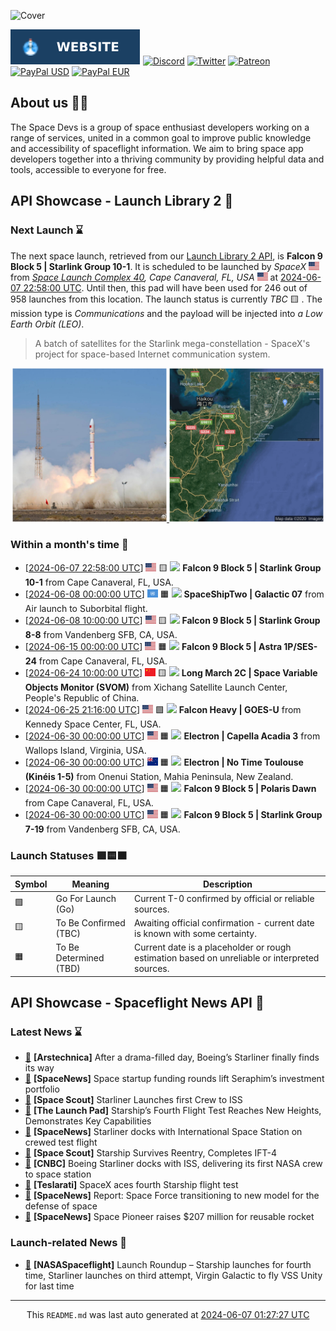 ![Cover](https://raw.githubusercontent.com/TheSpaceDevs/Tutorials/main/assets/tsd_cover.png)


[![Website](https://raw.githubusercontent.com/TheSpaceDevs/Tutorials/e36b2c250ce7fcd4a801c1ed6cb1f9f9d031696b/assets/badge_tsd_website.svg)](https://thespacedevs.com/)
[![Discord](https://img.shields.io/badge/Discord-%237289DA.svg?style=for-the-badge&logo=discord&logoColor=white)](https://discord.gg/p7ntkNA)
[![Twitter](https://img.shields.io/badge/Twitter-%231DA1F2.svg?style=for-the-badge&logo=Twitter&logoColor=white)](https://twitter.com/TheSpaceDevs)
[![Patreon](https://img.shields.io/badge/Patreon-F96854?style=for-the-badge&logo=patreon&logoColor=white)](https://www.patreon.com/TheSpaceDevs)
[![PayPal USD](https://img.shields.io/badge/PayPal-00457C?style=for-the-badge&logo=paypal&logoColor=white&label=USD)](https://www.paypal.com/donate/?hosted_button_id=UCPX4EL6E9JFA)
[![PayPal EUR](https://img.shields.io/badge/PayPal-00457C?style=for-the-badge&logo=paypal&logoColor=white&label=EUR)](https://www.paypal.com/donate/?hosted_button_id=5S7MGGWJJBHL6)

## About us 🧑‍🚀
The Space Devs is a group of space enthusiast developers working on a range of
services, united in a common goal to improve public knowledge and accessibility
of spaceflight information. We aim to bring space app developers together into a
thriving community by providing helpful data and tools, accessible to everyone
for free.

## API Showcase - Launch Library 2 🚀

### Next Launch ⌛
The next space launch, retrieved from our
<a href="https://thespacedevs.com/llapi">Launch Library 2 API</a>, is
**Falcon 9 Block 5 | Starlink Group 10-1**. It is scheduled to be launched by *SpaceX*
<img width="17" src="https://raw.githubusercontent.com/lipis/flag-icons/main/flags/4x3/us.svg" />
from *<a href="https://en.wikipedia.org/wiki/Cape_Canaveral_Air_Force_Station_Space_Launch_Complex_40">Space Launch Complex 40</a>, Cape Canaveral, FL, USA*
<img width="17" src="https://raw.githubusercontent.com/lipis/flag-icons/main/flags/4x3/us.svg" />
at <a href="https://www.timeanddate.com/worldclock/fixedtime.html?iso=20240607T225800">2024-06-07 22:58:00 UTC</a>.  Until
then, this pad will have been used for 246
out of 958 launches from this location. The launch status is currently
*TBC* 🟨 . The mission type is
*Communications* and the payload will be injected
into *a Low Earth Orbit
(LEO)*.
<br>
<blockquote>
  A batch of satellites for the Starlink mega-constellation - SpaceX's project for space-based Internet communication system.
</blockquote>

<p float="left" align="center">
  <a href="https://en.wikipedia.org/wiki/Falcon_9" >
    <img alt="launch-image" width="49%" src="profile/cache/launch_image.png" />
  </a>
  <a href="https://www.google.com/maps?q=28.56194122,-80.57735736" >
    <img alt="pad-location" width="49%" src="profile/cache/new_pad_image.png"  />
  </a>
</p>

### Within a month's time 📅
- \[<a href="https://www.timeanddate.com/worldclock/fixedtime.html?iso=20240607T225800">2024-06-07 22:58:00 UTC</a>\]  <img width="17" src="https://raw.githubusercontent.com/lipis/flag-icons/main/flags/4x3/us.svg" /> 🟨  <a href="https://www.google.com/calendar/render?action=TEMPLATE&text=Falcon 9 Block 5 | Starlink Group 10-1&location=Cape Canaveral, FL, USA&dates=20240607T225800Z%2F20240608T022100Z"><img border="0" width="15" src="https://upload.wikimedia.org/wikipedia/commons/a/a5/Google_Calendar_icon_%282020%29.svg"></a> **Falcon 9 Block 5 | Starlink Group 10-1** from Cape Canaveral, FL, USA.
- \[<a href="https://www.timeanddate.com/worldclock/fixedtime.html?iso=20240608T000000">2024-06-08 00:00:00 UTC</a>\]  <img width="17" src="https://raw.githubusercontent.com/lipis/flag-icons/main/flags/4x3/un.svg" /> 🟧  <a href="https://www.google.com/calendar/render?action=TEMPLATE&text=SpaceShipTwo | Galactic 07&location=Air launch to Suborbital flight&dates=20240608T000000Z%2F20240608T000000Z"><img border="0" width="15" src="https://upload.wikimedia.org/wikipedia/commons/a/a5/Google_Calendar_icon_%282020%29.svg"></a> **SpaceShipTwo | Galactic 07** from Air launch to Suborbital flight.
- \[<a href="https://www.timeanddate.com/worldclock/fixedtime.html?iso=20240608T100000">2024-06-08 10:00:00 UTC</a>\]  <img width="17" src="https://raw.githubusercontent.com/lipis/flag-icons/main/flags/4x3/us.svg" /> 🟨  <a href="https://www.google.com/calendar/render?action=TEMPLATE&text=Falcon 9 Block 5 | Starlink Group 8-8&location=Vandenberg SFB, CA, USA&dates=20240608T100000Z%2F20240608T140000Z"><img border="0" width="15" src="https://upload.wikimedia.org/wikipedia/commons/a/a5/Google_Calendar_icon_%282020%29.svg"></a> **Falcon 9 Block 5 | Starlink Group 8-8** from Vandenberg SFB, CA, USA.
- \[<a href="https://www.timeanddate.com/worldclock/fixedtime.html?iso=20240615T000000">2024-06-15 00:00:00 UTC</a>\]  <img width="17" src="https://raw.githubusercontent.com/lipis/flag-icons/main/flags/4x3/us.svg" /> 🟧  <a href="https://www.google.com/calendar/render?action=TEMPLATE&text=Falcon 9 Block 5 | Astra 1P/SES-24&location=Cape Canaveral, FL, USA&dates=20240615T000000Z%2F20240615T000000Z"><img border="0" width="15" src="https://upload.wikimedia.org/wikipedia/commons/a/a5/Google_Calendar_icon_%282020%29.svg"></a> **Falcon 9 Block 5 | Astra 1P/SES-24** from Cape Canaveral, FL, USA.
- \[<a href="https://www.timeanddate.com/worldclock/fixedtime.html?iso=20240624T100000">2024-06-24 10:00:00 UTC</a>\]  <img width="17" src="https://raw.githubusercontent.com/lipis/flag-icons/main/flags/4x3/cn.svg" /> 🟨  <a href="https://www.google.com/calendar/render?action=TEMPLATE&text=Long March 2C | Space Variable Objects Monitor (SVOM)&location=Xichang Satellite Launch Center, People&#x27;s Republic of China&dates=20240624T100000Z%2F20240624T100000Z"><img border="0" width="15" src="https://upload.wikimedia.org/wikipedia/commons/a/a5/Google_Calendar_icon_%282020%29.svg"></a> **Long March 2C | Space Variable Objects Monitor (SVOM)** from Xichang Satellite Launch Center, People's Republic of China.
- \[<a href="https://www.timeanddate.com/worldclock/fixedtime.html?iso=20240625T211600">2024-06-25 21:16:00 UTC</a>\]  <img width="17" src="https://raw.githubusercontent.com/lipis/flag-icons/main/flags/4x3/us.svg" /> 🟩  <a href="https://www.google.com/calendar/render?action=TEMPLATE&text=Falcon Heavy | GOES-U&location=Kennedy Space Center, FL, USA&dates=20240625T211600Z%2F20240625T231600Z"><img border="0" width="15" src="https://upload.wikimedia.org/wikipedia/commons/a/a5/Google_Calendar_icon_%282020%29.svg"></a> **Falcon Heavy | GOES-U** from Kennedy Space Center, FL, USA.
- \[<a href="https://www.timeanddate.com/worldclock/fixedtime.html?iso=20240630T000000">2024-06-30 00:00:00 UTC</a>\]  <img width="17" src="https://raw.githubusercontent.com/lipis/flag-icons/main/flags/4x3/us.svg" /> 🟧  <a href="https://www.google.com/calendar/render?action=TEMPLATE&text=Electron | Capella Acadia 3&location=Wallops Island, Virginia, USA&dates=20240630T000000Z%2F20240630T000000Z"><img border="0" width="15" src="https://upload.wikimedia.org/wikipedia/commons/a/a5/Google_Calendar_icon_%282020%29.svg"></a> **Electron | Capella Acadia 3** from Wallops Island, Virginia, USA.
- \[<a href="https://www.timeanddate.com/worldclock/fixedtime.html?iso=20240630T000000">2024-06-30 00:00:00 UTC</a>\]  <img width="17" src="https://raw.githubusercontent.com/lipis/flag-icons/main/flags/4x3/nz.svg" /> 🟧  <a href="https://www.google.com/calendar/render?action=TEMPLATE&text=Electron | No Time Toulouse (Kinéis 1-5)&location=Onenui Station, Mahia Peninsula, New Zealand&dates=20240630T000000Z%2F20240630T000000Z"><img border="0" width="15" src="https://upload.wikimedia.org/wikipedia/commons/a/a5/Google_Calendar_icon_%282020%29.svg"></a> **Electron | No Time Toulouse (Kinéis 1-5)** from Onenui Station, Mahia Peninsula, New Zealand.
- \[<a href="https://www.timeanddate.com/worldclock/fixedtime.html?iso=20240630T000000">2024-06-30 00:00:00 UTC</a>\]  <img width="17" src="https://raw.githubusercontent.com/lipis/flag-icons/main/flags/4x3/us.svg" /> 🟧  <a href="https://www.google.com/calendar/render?action=TEMPLATE&text=Falcon 9 Block 5 | Polaris Dawn&location=Cape Canaveral, FL, USA&dates=20240630T000000Z%2F20240630T000000Z"><img border="0" width="15" src="https://upload.wikimedia.org/wikipedia/commons/a/a5/Google_Calendar_icon_%282020%29.svg"></a> **Falcon 9 Block 5 | Polaris Dawn** from Cape Canaveral, FL, USA.
- \[<a href="https://www.timeanddate.com/worldclock/fixedtime.html?iso=20240630T000000">2024-06-30 00:00:00 UTC</a>\]  <img width="17" src="https://raw.githubusercontent.com/lipis/flag-icons/main/flags/4x3/us.svg" /> 🟧  <a href="https://www.google.com/calendar/render?action=TEMPLATE&text=Falcon 9 Block 5 | Starlink Group 7-19&location=Vandenberg SFB, CA, USA&dates=20240630T000000Z%2F20240630T000000Z"><img border="0" width="15" src="https://upload.wikimedia.org/wikipedia/commons/a/a5/Google_Calendar_icon_%282020%29.svg"></a> **Falcon 9 Block 5 | Starlink Group 7-19** from Vandenberg SFB, CA, USA.


### Launch Statuses 🟩🟨🟧
<p align="center">
    <table class="tg">
    <thead>
      <tr>
        <th class="tg-0pky">Symbol</th>
        <th class="tg-0pky">Meaning</th>
        <th class="tg-0pky">Description</th>
      </tr>
    </thead>
    <tbody>
      <tr>
        <td class="tg-0pky">🟩</td>
        <td class="tg-0pky">Go For Launch (Go)</td>
        <td class="tg-0pky">Current T-0 confirmed by official or reliable sources.</td>
      </tr>
      <tr>
        <td class="tg-0pky">🟨</td>
        <td class="tg-0pky">To Be Confirmed (TBC)</td>
        <td class="tg-0pky">Awaiting official confirmation - current date is known with some certainty.</td>
      </tr>
      <tr>
        <td class="tg-0pky">🟧</td>
        <td class="tg-0pky">To Be Determined (TBD)</td>
        <td class="tg-0pky">Current date is a placeholder or rough estimation based on unreliable or interpreted sources.</td>
      </tr>
    </tbody>
    </table>
</p>

## API Showcase - Spaceflight News API 📰

### Latest News ⌛
- <a href="https://arstechnica.com/space/2024/06/after-a-drama-filled-day-boeings-starliner-finally-finds-its-way/" >🔗</a> **[Arstechnica]** After a drama-filled day, Boeing’s Starliner finally finds its way
- <a href="https://spacenews.com/space-startup-funding-rounds-lift-seraphims-investment-portfolio/" >🔗</a> **[SpaceNews]** Space startup funding rounds lift Seraphim’s investment portfolio
- <a href="https://www.spacescout.info/2024/06/starliner-launches-first-crew-to-iss/" >🔗</a> **[Space Scout]** Starliner Launches first Crew to ISS
- <a href="https://tlpnetwork.com/news/america/starship-fourth-flight-test-reaches-new-heights-demonstrates-key-capabilities" >🔗</a> **[The Launch Pad]** Starship’s Fourth Flight Test Reaches New Heights, Demonstrates Key Capabilities
- <a href="https://spacenews.com/starliner-docks-with-international-space-station-on-crewed-test-flight/" >🔗</a> **[SpaceNews]** Starliner docks with International Space Station on crewed test flight
- <a href="https://www.spacescout.info/2024/06/starship-survives-reentry-completes-ift-4/" >🔗</a> **[Space Scout]** Starship Survives Reentry, Completes IFT-4
- <a href="https://www.cnbc.com/2024/06/06/boeing-starliner-iss-docking.html" >🔗</a> **[CNBC]** Boeing Starliner docks with ISS, delivering its first NASA crew to space station
- <a href="https://www.teslarati.com/spacex-aces-fourth-starship-flight-test/" >🔗</a> **[Teslarati]** SpaceX aces fourth Starship flight test
- <a href="https://spacenews.com/report-space-force-transitioning-to-new-model-for-the-defense-of-space/" >🔗</a> **[SpaceNews]** Report: Space Force transitioning to new model for the defense of space
- <a href="https://spacenews.com/space-pioneer-raises-207-million-for-reusable-rocket/" >🔗</a> **[SpaceNews]** Space Pioneer raises $207 million for reusable rocket


### Launch-related News 🚀

- <a href="https://www.nasaspaceflight.com/2024/06/launch-roundup-0603/" >🔗</a> **[NASASpaceflight]** Launch Roundup – Starship launches for fourth time, Starliner launches on third attempt, Virgin Galactic to fly VSS Unity for last time


<hr>
  <div align="center">
  This <code>README.md</code> was last auto generated at <a href="https://www.timeanddate.com/worldclock/fixedtime.html?iso=20240607T012727">2024-06-07 01:27:27 UTC</a>
  <br>
  <!-- <a href="https://medium.com/@g.h.garrett" target="_blank">Learn to add space launches to your profile here!</a> -->
</div>